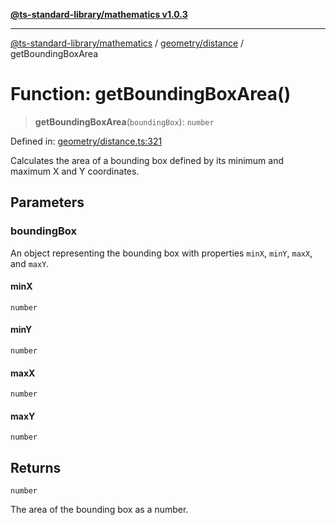 [**@ts-standard-library/mathematics v1.0.3**](../../../README.md)

***

[@ts-standard-library/mathematics](../../../README.md) / [geometry/distance](../README.md) / getBoundingBoxArea

# Function: getBoundingBoxArea()

> **getBoundingBoxArea**(`boundingBox`): `number`

Defined in: [geometry/distance.ts:321](https://github.com/gabaudette/ts-stdlib/blob/be448e6a9d9c20c6c2f27f6550ce4e65fc8c9b89/packages/mathematics/src/geometry/distance.ts#L321)

Calculates the area of a bounding box defined by its minimum and maximum X and Y coordinates.

## Parameters

### boundingBox

An object representing the bounding box with properties `minX`, `minY`, `maxX`, and `maxY`.

#### minX

`number`

#### minY

`number`

#### maxX

`number`

#### maxY

`number`

## Returns

`number`

The area of the bounding box as a number.
